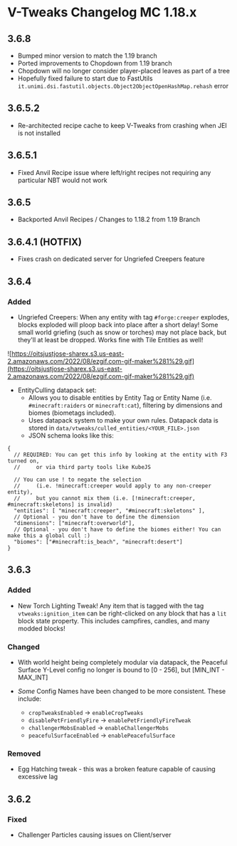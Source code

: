# V-Tweaks Changelog MC 1.18.x

## 3.6.8

- Bumped minor version to match the 1.19 branch
- Ported improvements to Chopdown from 1.19 branch
- Chopdown will no longer consider player-placed leaves as part of a tree
- Hopefully fixed failure to start due to FastUtils `it.unimi.dsi.fastutil.objects.Object2ObjectOpenHashMap.rehash` error 

## 3.6.5.2

- Re-architected recipe cache to keep V-Tweaks from crashing when JEI is not installed

## 3.6.5.1

- Fixed Anvil Recipe issue where left/right recipes not requiring any particular NBT would not work

## 3.6.5

- Backported Anvil Recipes / Changes to 1.18.2 from 1.19 Branch

## 3.6.4.1 (HOTFIX)

- Fixes crash on dedicated server for Ungriefed Creepers feature

## 3.6.4

### Added

- Ungriefed Creepers: When any entity with tag `#forge:creeper` explodes, blocks exploded will ploop back into place
  after a short delay! Some small world griefing (such as snow or torches) may not place back, but they'll at least be
  dropped. Works fine with Tile Entities as well!

![https://oitsjustjose-sharex.s3.us-east-2.amazonaws.com/2022/08/ezgif.com-gif-maker%281%29.gif](https://oitsjustjose-sharex.s3.us-east-2.amazonaws.com/2022/08/ezgif.com-gif-maker%281%29.gif)

- EntityCulling datapack set:
  - Allows you to disable entities by Entity Tag or Entity Name (i.e. `#minecraft:raiders` or `minecraft:cat`), filtering by dimensions and biomes (biometags included).
  - Uses datapack system to make your own rules. Datapack data is stored in `data/vtweaks/culled_entities/<YOUR_FILE>.json`
  - JSON schema looks like this:
```json5
{
  // REQUIRED: You can get this info by looking at the entity with F3 turned on,
  //     or via third party tools like KubeJS
  
  // You can use ! to negate the selection 
  //     (i.e. !minecraft:creeper would apply to any non-creeper entity), 
  //     but you cannot mix them (i.e. [!minecraft:creeper, #minecraft:skeletons] is invalid) 
  "entities": [ "minecraft:creeper", "#minecraft:skeletons" ],
  // Optional - you don't have to define the dimension
  "dimensions": ["minecraft:overworld"],
  // Optional - you don't have to define the biomes either! You can make this a global cull :)
  "biomes": ["#minecraft:is_beach", "minecraft:desert"]
}
```

## 3.6.3

### Added

- New Torch Lighting Tweak! Any item that is tagged with the tag `vtweaks:ignition_item` can be right-clicked on any
  block that has a `lit` block state property. This includes campfires, candles, and many modded blocks!

### Changed

- With world height being completely modular via datapack, the Peaceful Surface Y-Level config no longer is bound
  to [0 - 256], but [MIN_INT - MAX_INT]
- _Some_ Config Names have been changed to be more consistent. These include:

    - `cropTweaksEnabled` -> `enableCropTweaks`
    - `disablePetFriendlyFire` -> `enablePetFriendlyFireTweak`
    - `challengerMobsEnabled` -> `enableChallengerMobs`
    - `peacefulSurfaceEnabled` -> `enablePeacefulSurface`

### Removed

- Egg Hatching tweak - this was a broken feature capable of causing excessive lag

## 3.6.2

### Fixed

- Challenger Particles causing issues on Client/server
